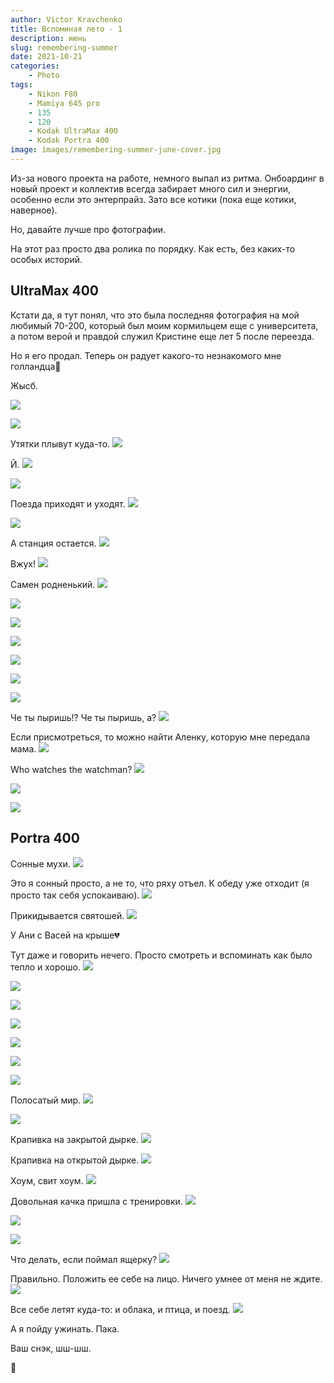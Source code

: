 ```yaml
---
author: Victor Kravchenko
title: Вспоминая лето - 1
description: июнь
slug: remembering-summer
date: 2021-10-21
categories:
    - Photo
tags:
    - Nikon F80
    - Mamiya 645 pro
    - 135
    - 120
    - Kodak UltraMax 400
    - Kodak Portra 400
image: images/remembering-summer-june-cover.jpg
---
```


Из-за нового проекта на работе, немного выпал из ритма. Онбоардинг в новый проект и коллектив всегда забирает много сил и энергии, особенно если это энтерпрайз. Зато все котики (пока еще котики, наверное). 

Но, давайте лучше про фотографии. 

На этот раз просто два ролика по порядку. Как есть, без каких-то особых историй.

## UltraMax 400

Кстати да, я тут понял, что это была последняя фотография на мой любимый 70-200, который был моим кормильцем еще с университета, а потом верой и правдой служил Кристине еще лет 5 после переезда.

Но я его продал. Теперь он радует какого-то незнакомого мне голландца🥺

Жысб.

![](images/remembering-summer-june-00001.jpg)

![](images/remembering-summer-june-00002.jpg)

Утятки плывут куда-то.
![](images/remembering-summer-june-00003.jpg)

Й.
![](images/remembering-summer-june-00004.jpg)

![](images/remembering-summer-june-00005.jpg)

Поезда приходят и уходят.
![](images/remembering-summer-june-00006.jpg)

![](images/remembering-summer-june-00007.jpg)

А станция остается.
![](images/remembering-summer-june-00008.jpg)

Вжух!
![](images/remembering-summer-june-00009.jpg)

Самен родненький.
![](images/remembering-summer-june-00010.jpg)

![](images/remembering-summer-june-00011.jpg)

![](images/remembering-summer-june-00012.jpg)

![](images/remembering-summer-june-00013.jpg)

![](images/remembering-summer-june-00014.jpg)

![](images/remembering-summer-june-00015.jpg)

![](images/remembering-summer-june-00016.jpg)

Че ты пыришь!? Че ты пыришь, а?
![](images/remembering-summer-june-00017.jpg)

Если присмотреться, то можно найти Аленку, которую мне передала мама.
![](images/remembering-summer-june-00018.jpg)

Who watches the watchman?
![](images/remembering-summer-june-00019.jpg)

![](images/remembering-summer-june-00020.jpg)

![](images/remembering-summer-june-00021.jpg)

## Portra 400

Сонные мухи.
![](images/remembering-summer-june-00022.jpg)

Это я сонный просто, а не то, что ряху отъел. К обеду уже отходит (я просто так себя успокаиваю).
![](images/remembering-summer-june-00023.jpg)

Прикидывается святошей.
![](images/remembering-summer-june-00024.jpg)

У Ани с Васей на крыше💔

Тут даже и говорить нечего. Просто смотреть и вспоминать как было тепло и хорошо.
![](images/remembering-summer-june-00025.jpg)

![](images/remembering-summer-june-00026.jpg)

![](images/remembering-summer-june-00027.jpg)

![](images/remembering-summer-june-00028.jpg)

![](images/remembering-summer-june-00029.jpg)

![](images/remembering-summer-june-00030.jpg)

![](images/remembering-summer-june-00031.jpg)

Полосатый мир.
![](images/remembering-summer-june-00032.jpg)

![](images/remembering-summer-june-00033.jpg)

Крапивка на закрытой дырке.
![](images/remembering-summer-june-00034.jpg)

Крапивка на открытой дырке.
![](images/remembering-summer-june-00035.jpg)

Хоум, свит хоум.
![](images/remembering-summer-june-00036.jpg)

Довольная качка пришла с тренировки.
![](images/remembering-summer-june-00037.jpg)

![](images/remembering-summer-june-00038.jpg)

![](images/remembering-summer-june-00039.jpg)

Что делать, если поймал ящерку?
![](images/remembering-summer-june-00040.jpg)

Правильно. Положить ее себе на лицо. Ничего умнее от меня не ждите.
![](images/remembering-summer-june-00041.jpg)

Все себе летят куда-то: и облака, и птица, и поезд.
![](images/remembering-summer-june-00042.jpg)

А я пойду ужинать. Пака.

Ваш снэк, шш-шш.

🐍 